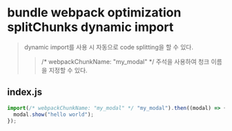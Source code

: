 # bundle webpack optimization splitChunks dynamic import

> dynamic import를 사용 시 자동으로 code splitting을 할 수 있다.
>
> > /\* webpackChunkName: "my_modal" \*/ 주석을 사용하여 청크 이름을 지정할 수 있다.

## index.js

```js
import(/* webpackChunkName: "my_modal" */ "my_modal").then((modal) => {
  modal.show("hello world");
});
```
